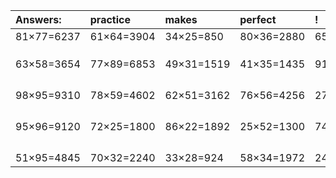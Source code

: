| Answers: | practice | makes | perfect | ! |
| :--- | :--- | :--- | :--- | :--- |
| 81×77=6237 | 61×64=3904 | 34×25=850 | 80×36=2880 | 65×62=4030 | 
|   |   |   |   |   | 
|   |   |   |   |   | 
|   |   |   |   |   | 
| 63×58=3654 | 77×89=6853 | 49×31=1519 | 41×35=1435 | 91×87=7917 | 
|   |   |   |   |   | 
|   |   |   |   |   | 
|   |   |   |   |   | 
|   |   |   |   |   | 
| 98×95=9310 | 78×59=4602 | 62×51=3162 | 76×56=4256 | 27×66=1782 | 
|   |   |   |   |   | 
|   |   |   |   |   | 
|   |   |   |   |   | 
|   |   |   |   |   | 
| 95×96=9120 | 72×25=1800 | 86×22=1892 | 25×52=1300 | 74×91=6734 | 
|   |   |   |   |   | 
|   |   |   |   |   | 
|   |   |   |   |   | 
|   |   |   |   |   | 
| 51×95=4845 | 70×32=2240 | 33×28=924 | 58×34=1972 | 24×97=2328 | 
